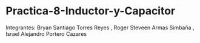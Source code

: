 # Practica-8-Inductor-y-Capacitor
Integrantes: Bryan Santiago Torres Reyes , Roger Steveen Armas Simbaña , Israel Alejandro Portero Cazares
